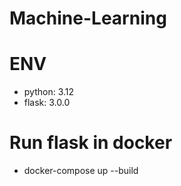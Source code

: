 # Machine-Learning

# ENV
- python: 3.12
- flask: 3.0.0

# Run flask in docker
- docker-compose up --build

